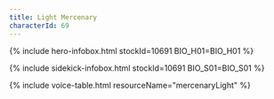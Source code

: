 ```yaml
---
title: Light Mercenary
characterId: 69
---
```


{% include hero-infobox.html stockId=10691 BIO_H01=BIO_H01 %}

{% include sidekick-infobox.html stockId=10691 BIO_S01=BIO_S01 %}

{% include voice-table.html resourceName="mercenaryLight"
%}
